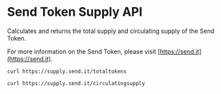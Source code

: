 
# Send Token Supply API

Calculates and returns the total supply and circulating supply of the Send Token.

For more information on the Send Token, please visit [https://send.it](https://send.it).

```shell
curl https://supply.send.it/totaltokens

curl https://supply.send.it/circulatingsupply
```
